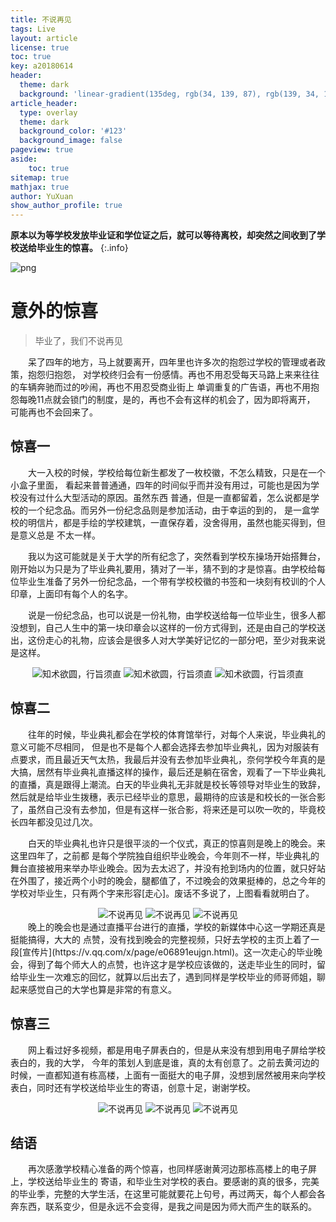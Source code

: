 ```yaml
---
title: 不说再见
tags: Live
layout: article
license: true
toc: true
key: a20180614
header:
  theme: dark
  background: 'linear-gradient(135deg, rgb(34, 139, 87), rgb(139, 34, 139))'
article_header:
  type: overlay
  theme: dark
  background_color: '#123'
  background_image: false
pageview: true
aside:
    toc: true
sitemap: true
mathjax: true
author: YuXuan
show_author_profile: true
---
```


**原本以为等学校发放毕业证和学位证之后，就可以等待离校，却突然之间收到了学校送给毕业生的惊喜。**
{:.info}

![png](/assets/images/20180614/gift1.jpeg)

<!--more-->
# 意外的惊喜
> 毕业了，我们不说再见

&emsp;&emsp;呆了四年的地方，马上就要离开，四年里也许多次的抱怨过学校的管理或者政策，抱怨归抱怨，
对学校终归会有一份感情。再也不用忍受每天马路上来来往往的车辆奔驰而过的吵闹，再也不用忍受商业街上
单调重复的广告语，再也不用抱怨每晚11点就会锁门的制度，是的，再也不会有这样的机会了，因为即将离开，
可能再也不会回来了。
## 惊喜一
&emsp;&emsp;大一入校的时候，学校给每位新生都发了一枚校徽，不怎么精致，只是在一个小盒子里面，
看起来普普通通，四年的时间似乎而并没有用过，可能也是因为学校没有过什么大型活动的原因。虽然东西
普通，但是一直都留着，怎么说都是学校的一个纪念品。而另外一份纪念品则是参加活动，由于幸运的到的，
是一盒学校的明信片，都是手绘的学校建筑，一直保存着，没舍得用，虽然也能买得到，但是意义总是
不太一样。

&emsp;&emsp;我以为这可能就是关于大学的所有纪念了，突然看到学校东操场开始搭舞台，刚开始以为只是为了毕业典礼要用，猜对了一半，猜不到的才是惊喜。由学校给每位毕业生准备了另外一份纪念品，一个带有学校校徽的书签和一块刻有校训的个人印章，上面印有每个人的名字。

&emsp;&emsp;说是一份纪念品，也可以说是一份礼物，由学校送给每一位毕业生，很多人都没想到，自己人生中的第一块印章会以这样的一份方式得到，还是由自己的学校送出，这份走心的礼物，应该会是很多人对大学美好记忆的一部分吧，至少对我来说是这样。
<center class="half">
	<img src="/assets/images/20180614/gift1.jpeg" title="知术欲圆，行旨须直">
	<img src="/assets/images/20180614/gift2.jpeg" title="知术欲圆，行旨须直">
	<img src="/assets/images/20180614/gift3.jpeg" title="知术欲圆，行旨须直">
</center>

## 惊喜二
&emsp;&emsp;往年的时候，毕业典礼都会在学校的体育馆举行，对每个人来说，毕业典礼的意义可能不尽相同，
但是也不是每个人都会选择去参加毕业典礼，因为对服装有点要求，而且最近天气太热，我最后并没有去参加毕业典礼，奈何学校今年真的是大搞，居然有毕业典礼直播这样的操作，最后还是躺在宿舍，观看了一下毕业典礼的直播，真是跟得上潮流。白天的毕业典礼无非就是校长等领导对毕业生的致辞，然后就是给毕业生拨穗，表示已经毕业的意思，最期待的应该是和校长的一张合影了，虽然自己没有去参加，但是有这样一张合影，将来还是可以吹一吹的，毕竟校长四年都没见过几次。

&emsp;&emsp;白天的毕业典礼也许只是很平淡的一个仪式，真正的惊喜则是晚上的晚会。来这里四年了，之前都
是每个学院独自组织毕业晚会，今年则不一样，毕业典礼的舞台直接被用来举办毕业晚会。因为去太迟了，并没有抢到场内的位置，就只好站在外围了，接近两个小时的晚会，腿都值了，不过晚会的效果挺棒的，总之今年的学校对毕业生，只有两个字来形容[走心]。废话不多说了，上图看看就明白了。
<center class="half">
	<img src="/assets/images/20180614/gift4.jpg" title="不说再见">
	<img src="/assets/images/20180614/gift5.jpg" title="不说再见">
	<img src="/assets/images/20180614/gift6.jpg" title="不说再见">
</center>
&emsp;&emsp;晚上的晚会也是通过直播平台进行的直播，学校的新媒体中心这一学期还真是挺能搞得，大大的
点赞，没有找到晚会的完整视频，只好去学校的主页上着了一段[宣传片](https://v.qq.com/x/page/e06891eujgn.html)。这一次走心的毕业晚会，得到了每个师大人的点赞，也许这才是学校应该做的，送走毕业生的同时，留给毕业生一次难忘的回忆，就算以后出去了，遇到同样是学校毕业的师哥师姐，聊起来感觉自己的大学也算是非常的有意义。

## 惊喜三
&emsp;&emsp;网上看过好多视频，都是用电子屏表白的，但是从来没有想到用电子屏给学校表白的，我的大学，
今年的策划人到底是谁，真的太有创意了。之前去黄河边的时候，一直都知道有栋高楼，上面有一面挺大的电子屏，没想到居然被用来向学校表白，同时还有学校送给毕业生的寄语，创意十足，谢谢学校。
<center class="half">
	<img src="/assets/images/20180614/gift7.jpg" title="不说再见">
	<img src="/assets/images/20180614/gift8.jpg" title="不说再见">
	<img src="/assets/images/20180614/gift9.jpg" title="不说再见">
</center>

## 结语
&emsp;&emsp;再次感激学校精心准备的两个惊喜，也同样感谢黄河边那栋高楼上的电子屏上，学校送给毕业生的
寄语，和毕业生对学校的表白。要感谢的真的很多，完美的毕业季，完整的大学生活，在这里可能就要花上句号，再过两天，每个人都会各奔东西，联系变少，但是永远不会变得，是我之间是因为师大而产生的联系的。